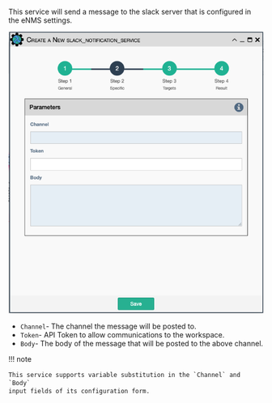 This service will send a message to the slack server that is configured
in the eNMS settings.

![Slack Notification Service](../../_static/automation/service_types/slack_notification.png)

- `Channel`- The channel the message will be posted to.
- `Token`- API Token to allow communications to the workspace.
- `Body`- The body of the message that will be posted to the above channel.

!!! note

    This service supports variable substitution in the `Channel` and `Body`
    input fields of its configuration form.
